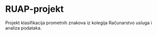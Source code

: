 # RUAP-projekt
Projekt klasifikacija prometnih znakova iz kolegija Računarstvo usluga i analiza podataka.
